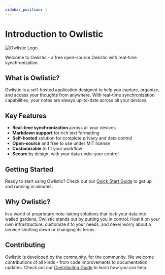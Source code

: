 ```yaml
---
sidebar_position: 1
---
```


# Introduction to Owlistic

![Owlistic Logo](/img/logo-192x192.png)

Welcome to Owlistic - a free open-source Owlistic with real-time synchronization.

## What is Owlistic?

Owlistic is a self-hosted application designed to help you capture, organize, and access your thoughts from anywhere. With real-time synchronization capabilities, your notes are always up-to-date across all your devices.

## Key Features

- **Real-time synchronization** across all your devices
- **Markdown support** for rich text formatting
- **Self-hosted** solution for complete privacy and data control
- **Open-source** and free to use under MIT license
- **Customizable** to fit your workflow
- **Secure** by design, with your data under your control

## Getting Started

Ready to start using Owlistic? Check out our [Quick Start Guide](./quick-start) to get up and running in minutes.

## Why Owlistic?

In a world of proprietary note-taking solutions that lock your data into walled gardens, Owlistic stands out by putting you in control. Host it on your own infrastructure, customize it to your needs, and never worry about a service shutting down or changing its terms.

## Contributing

Owlistic is developed by the community, for the community. We welcome contributions of all kinds - from code improvements to documentation updates. Check out our [Contributing Guide](../contributing/development-setup) to learn how you can help.
